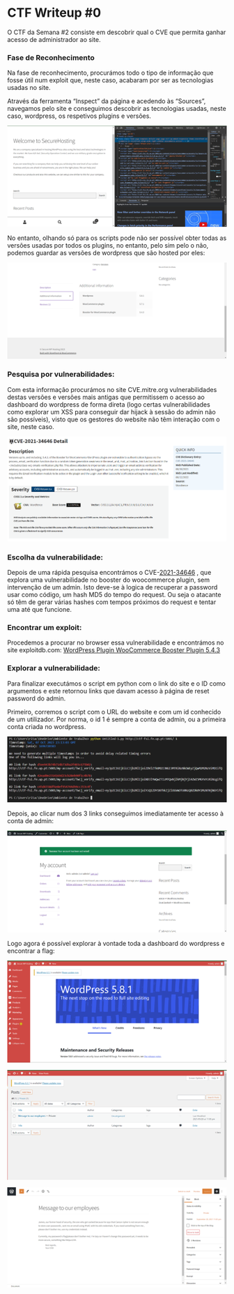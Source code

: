# CTF Writeup #0

O CTF da Semana #2 consiste em descobrir qual o CVE que permita ganhar acesso de administrador ao site.

### Fase de Reconhecimento

Na fase de reconhecimento, procurámos todo o tipo de informação que fosse útil num exploit que, neste caso, acabaram por ser as tecnologias usadas no site.

Através da ferramenta “Inspect” da página e acedendo às “Sources”, navegamos pelo site e conseguimos descobrir as tecnologias usadas, neste caso, wordpress, os respetivos plugins e versões.

![Untitled](images/Untitled.png)

No entanto, olhando só para os scripts pode não ser possível obter todas as versões usadas por todos os plugins, no entanto, pelo sim pelo o não, podemos guardar as versões de wordpress que são hosted por eles:

![Untitled](images/Untitled%201.png)

### Pesquisa por vulnerabilidades:

Com esta informação procurámos no site CVE.mitre.org vulnerabilidades destas versões e versões mais antigas que permitissem o acesso ao dashboard do wordpress de forma direta (logo certas vulnerabilidades como explorar um XSS para conseguir dar hijack à sessão do admin não são possíveis), visto que os gestores do website não têm interação com o site, neste caso.

![Untitled](images/Untitled%202.png)

### Escolha da vulnerabilidade:

Depois de uma rápida pesquisa encontrámos o CVE-[2021-34646](https://nvd.nist.gov/vuln/detail/CVE-2021-34646) , que explora uma vulnerabilidade no booster do woocommerce plugin, sem intervenção de um admin. Isto deve-se à logica de recuperar a password usar como código, um hash MD5 do tempo do request. Ou seja o atacante só têm de gerar várias hashes com tempos próximos do request e tentar uma até que funcione.

### Encontrar um exploit:

Procedemos a procurar no browser essa vulnerabilidade e encontrámos no site exploitdb.com: [WordPress Plugin WooCommerce Booster Plugin 5.4.3](https://www.exploit-db.com/exploits/50299)

### Explorar a vulnerabilidade:

Para finalizar executámos o script em python com o link do site e o ID como argumentos e este retornou links que davam acesso à página de reset password do admin.

Primeiro, corremos o script com o URL do website e com um id conhecido de um utilizador. Por norma, o id 1 é sempre a conta de admin, ou a primeira conta criada no wordpress.

![Untitled](images/Untitled%203.png)

Depois, ao clicar num dos 3 links conseguimos imediatamente ter acesso à conta de admin:

![Untitled](images/Untitled%204.png)

Logo agora é possível explorar à vontade toda a dashboard do wordpress e encontrar a flag:

![Untitled](images/Untitled%205.png)

![Untitled](images/Untitled%206.png)

![Untitled](images/Untitled%207.png)
